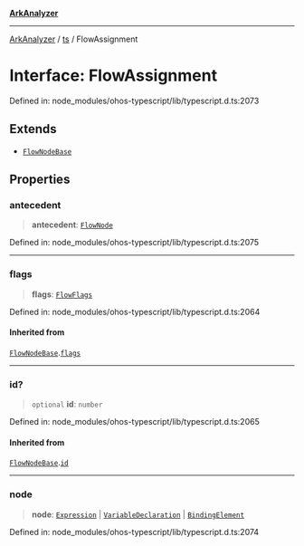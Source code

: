 [**ArkAnalyzer**](../../../../README.md)

***

[ArkAnalyzer](../../../../globals.md) / [ts](../README.md) / FlowAssignment

# Interface: FlowAssignment

Defined in: node\_modules/ohos-typescript/lib/typescript.d.ts:2073

## Extends

- [`FlowNodeBase`](FlowNodeBase.md)

## Properties

### antecedent

> **antecedent**: [`FlowNode`](../type-aliases/FlowNode.md)

Defined in: node\_modules/ohos-typescript/lib/typescript.d.ts:2075

***

### flags

> **flags**: [`FlowFlags`](../enumerations/FlowFlags.md)

Defined in: node\_modules/ohos-typescript/lib/typescript.d.ts:2064

#### Inherited from

[`FlowNodeBase`](FlowNodeBase.md).[`flags`](FlowNodeBase.md#flags)

***

### id?

> `optional` **id**: `number`

Defined in: node\_modules/ohos-typescript/lib/typescript.d.ts:2065

#### Inherited from

[`FlowNodeBase`](FlowNodeBase.md).[`id`](FlowNodeBase.md#id)

***

### node

> **node**: [`Expression`](Expression.md) \| [`VariableDeclaration`](VariableDeclaration.md) \| [`BindingElement`](BindingElement.md)

Defined in: node\_modules/ohos-typescript/lib/typescript.d.ts:2074
